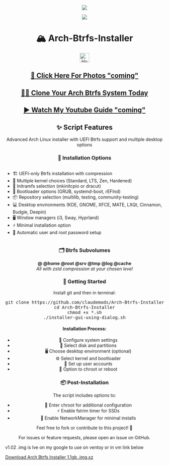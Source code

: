 <p align="center">
  <img src="https://i.postimg.cc/W3Tdk7Ks/arch-linux.webp">
</p>

<div align="center">
  <a href="https://archlinux.org/" target="_blank">
    <img src="https://img.shields.io/badge/DISTRO-Arch-00FFFF?style=for-the-badge&logo=Arch">
  </a>
</div>

<div align="center">
  <h1>🏔️ Arch-Btrfs-Installer</h1>

  <a href="https://www.deepseek.com/" target="_blank">
    <img alt="Homepage" src="https://i.postimg.cc/Hs2vbbZ8/Deep-Seek-Homepage.png" style="height: 30px; width: auto;">
  </a>

  <h2><a href="https://github.com/claudemods/Arch-Btrfs-Installer/tree/main/Photos">📸 Click Here For Photos "coming"</a></h2>
</div>

<div align="center">
  <h2><a href="https://github.com/claudemods/btrfssystemcloner">💾🔄 Clone Your Arch Btrfs System Today</a></h2>
</div>

<div align="center">
  <h2><a href="">▶️ Watch My Youtube Guide "coming"</a></h2>
</div>

<div align="center">
  <h2>✨ Script Features</h2>
  <p>Advanced Arch Linux installer with UEFI Btrfs support and multiple desktop options</p>
</div>

<div align="center">
  <h3>🔧 Installation Options</h3>
  <ul style="text-align: left; display: inline-block;">
    <li>🏗️ UEFI-only Btrfs installation with compression</li>
    <li>💽 Multiple kernel choices (Standard, LTS, Zen, Hardened)</li>
    <li>🔄 Initramfs selection (mkinitcpio or dracut)</li>
    <li>🔌 Bootloader options (GRUB, systemd-boot, rEFInd)</li>
    <li>📦 Repository selection (multilib, testing, community-testing)</li>
    <li>💻 Desktop environments (KDE, GNOME, XFCE, MATE, LXQt, Cinnamon, Budgie, Deepin)</li>
    <li>🖥️ Window managers (i3, Sway, Hyprland)</li>
    <li>⚡ Minimal installation option</li>
    <li>🔐 Automatic user and root password setup</li>
  </ul>
</div>

<div align="center">
  <h3>🗂️ Btrfs Subvolumes</h3>
  <p align="center">
    <strong>@ @home @root @srv @tmp @log @cache</strong><br>
    <em>All with zstd compression at your chosen level</em>
  </p>
</div>

<div align="center">
  <h3>🚀 Getting Started</h3>
  <p>Install git and then in terminal:</p>

  <pre>git clone https://github.com/claudemods/Arch-Btrfs-Installer
cd Arch-Btrfs-Installer
chmod +x *.sh
./installer-gui-using-dialog.sh</pre>

  <h4>Installation Process:</h4>
  <ul>
    <li>🔧 Configure system settings</li>
    <li>💽 Select disk and partitions</li>
    <li>🖥️ Choose desktop environment (optional)</li>
    <li>⚙️ Select kernel and bootloader</li>
    <li>🔐 Set up user accounts</li>
    <li>🔄 Option to chroot or reboot</li>
  </ul>
</div>

<div align="center">
  <h3>📦 Post-Installation</h3>
  <p>The script includes options to:</p>
  <ul>
    <li>🔄 Enter chroot for additional configuration</li>
    <li>⚡ Enable fstrim timer for SSDs</li>
    <li>🔌 Enable NetworkManager for minimal installs</li>
  </ul>
</div>

<div align="center">
  <p>Feel free to fork or contribute to this project! 🚀</p>
  <p>For issues or feature requests, please open an issue on GitHub.</p>
</div>

<p>v1.02 .img is lve on my google to use on ventoy or in vm link below</p>
  <p><a href="https://drive.google.com/drive/folders/10YCL4YGGDjr5QiBuA-3Wx40EX2SnsVkA">Download Arch Btrfs Installer 1.1gb .img.xz</a></p>
</div>
